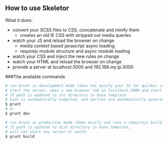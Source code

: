 ## How to use Skeletor

What it does:

* convert your SCSS files to CSS, concatenate and minify them
	* creates an old IE CSS with stripped out media queries
* watch your JS and reload the browser on change
	* media context based javascript async loading
	* requirejs module structure and async module loading
* watch your CSS and inject the new rules on change
* watch your HTML and reload the browser on change
* provide a server at localhost:3000 and 192.168.my.ip:3000

###The available commands
```sh
# run Grunt in development mode (does not minify your JS for quicker response),
# start the server, open a new browser tab at localhost:3000 and start watching files.
# JS path is updated to src directory in base template
# Sass is automatically compiled, and sprites are automatically generated.
$ grunt
# or
$ grunt dev
```
```sh
# run Grunt in production mode (does minify and runs a requirejs build on your JS),
# JS path is updated to dist directory in base template,
# will not start any server or watch.
$ grunt build
```
